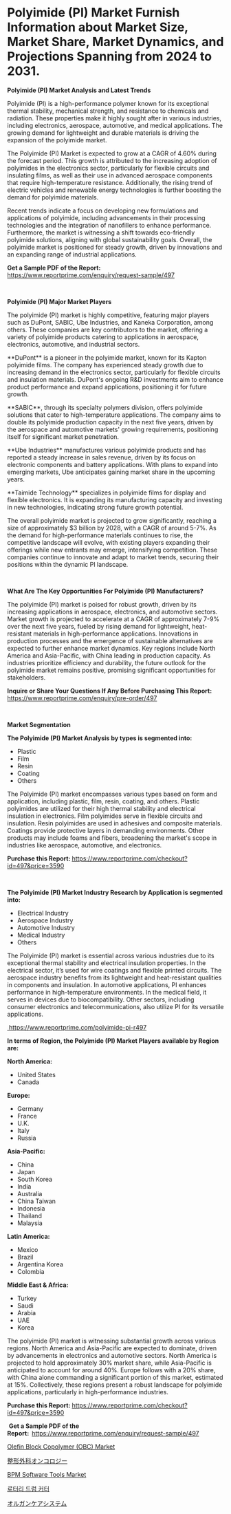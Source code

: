 <p><h1>Polyimide (PI) Market Furnish Information about Market Size, Market Share, Market Dynamics, and Projections Spanning from 2024 to 2031.</h1></p><p><strong>Polyimide (PI) Market Analysis and Latest Trends</strong></p>
<p><p>Polyimide (PI) is a high-performance polymer known for its exceptional thermal stability, mechanical strength, and resistance to chemicals and radiation. These properties make it highly sought after in various industries, including electronics, aerospace, automotive, and medical applications. The growing demand for lightweight and durable materials is driving the expansion of the polyimide market.</p><p>The Polyimide (PI) Market is expected to grow at a CAGR of 4.60% during the forecast period. This growth is attributed to the increasing adoption of polyimides in the electronics sector, particularly for flexible circuits and insulating films, as well as their use in advanced aerospace components that require high-temperature resistance. Additionally, the rising trend of electric vehicles and renewable energy technologies is further boosting the demand for polyimide materials.</p><p>Recent trends indicate a focus on developing new formulations and applications of polyimide, including advancements in their processing technologies and the integration of nanofillers to enhance performance. Furthermore, the market is witnessing a shift towards eco-friendly polyimide solutions, aligning with global sustainability goals. Overall, the polyimide market is positioned for steady growth, driven by innovations and an expanding range of industrial applications.</p></p>
<p><strong>Get a Sample PDF of the Report:&nbsp;</strong> <a href="https://www.reportprime.com/enquiry/request-sample/497">https://www.reportprime.com/enquiry/request-sample/497</a></p>
<p>&nbsp;</p>
<p><strong>Polyimide (PI) Major Market Players</strong></p>
<p><p>The polyimide (PI) market is highly competitive, featuring major players such as DuPont, SABIC, Ube Industries, and Kaneka Corporation, among others. These companies are key contributors to the market, offering a variety of polyimide products catering to applications in aerospace, electronics, automotive, and industrial sectors.</p><p>**DuPont** is a pioneer in the polyimide market, known for its Kapton polyimide films. The company has experienced steady growth due to increasing demand in the electronics sector, particularly for flexible circuits and insulation materials. DuPont's ongoing R&D investments aim to enhance product performance and expand applications, positioning it for future growth.</p><p>**SABIC**, through its specialty polymers division, offers polyimide solutions that cater to high-temperature applications. The company aims to double its polyimide production capacity in the next five years, driven by the aerospace and automotive markets' growing requirements, positioning itself for significant market penetration.</p><p>**Ube Industries** manufactures various polyimide products and has reported a steady increase in sales revenue, driven by its focus on electronic components and battery applications. With plans to expand into emerging markets, Ube anticipates gaining market share in the upcoming years.</p><p>**Taimide Technology** specializes in polyimide films for display and flexible electronics. It is expanding its manufacturing capacity and investing in new technologies, indicating strong future growth potential.</p><p>The overall polyimide market is projected to grow significantly, reaching a size of approximately $3 billion by 2028, with a CAGR of around 5-7%. As the demand for high-performance materials continues to rise, the competitive landscape will evolve, with existing players expanding their offerings while new entrants may emerge, intensifying competition. These companies continue to innovate and adapt to market trends, securing their positions within the dynamic PI landscape.</p></p>
<p>&nbsp;</p>
<p><strong>What Are The Key Opportunities For Polyimide (PI) Manufacturers?</strong></p>
<p><p>The polyimide (PI) market is poised for robust growth, driven by its increasing applications in aerospace, electronics, and automotive sectors. Market growth is projected to accelerate at a CAGR of approximately 7-9% over the next five years, fueled by rising demand for lightweight, heat-resistant materials in high-performance applications. Innovations in production processes and the emergence of sustainable alternatives are expected to further enhance market dynamics. Key regions include North America and Asia-Pacific, with China leading in production capacity. As industries prioritize efficiency and durability, the future outlook for the polyimide market remains positive, promising significant opportunities for stakeholders.</p></p>
<p><strong>Inquire or Share Your Questions If Any Before Purchasing This Report:</strong> <a href="https://www.reportprime.com/enquiry/pre-order/497">https://www.reportprime.com/enquiry/pre-order/497</a></p>
<p>&nbsp;</p>
<p><strong>Market Segmentation</strong></p>
<p><strong>The Polyimide (PI) Market Analysis by types is segmented into:</strong></p>
<p><ul><li>Plastic</li><li>Film</li><li>Resin</li><li>Coating</li><li>Others</li></ul></p>
<p><p>The Polyimide (PI) market encompasses various types based on form and application, including plastic, film, resin, coating, and others. Plastic polyimides are utilized for their high thermal stability and electrical insulation in electronics. Film polyimides serve in flexible circuits and insulation. Resin polyimides are used in adhesives and composite materials. Coatings provide protective layers in demanding environments. Other products may include foams and fibers, broadening the market's scope in industries like aerospace, automotive, and electronics.</p></p>
<p><strong>Purchase this Report:&nbsp;</strong><a href="https://www.reportprime.com/checkout?id=497&price=3590">https://www.reportprime.com/checkout?id=497&price=3590</a></p>
<p>&nbsp;</p>
<p><strong>The Polyimide (PI) Market Industry Research by Application is segmented into:</strong></p>
<p><ul><li>Electrical Industry</li><li>Aerospace Industry</li><li>Automotive Industry</li><li>Medical Industry</li><li>Others</li></ul></p>
<p><p>The Polyimide (PI) market is essential across various industries due to its exceptional thermal stability and electrical insulation properties. In the electrical sector, it’s used for wire coatings and flexible printed circuits. The aerospace industry benefits from its lightweight and heat-resistant qualities in components and insulation. In automotive applications, PI enhances performance in high-temperature environments. In the medical field, it serves in devices due to biocompatibility. Other sectors, including consumer electronics and telecommunications, also utilize PI for its versatile applications.</p></p>
<p><a href="https://www.reportprime.com/polyimide-pi-r497">&nbsp;https://www.reportprime.com/polyimide-pi-r497</a></p>
<p><strong>In terms of Region, the Polyimide (PI) Market Players available by Region are:</strong></p>
<p>
    <p> <strong> North America: </strong>
        <ul>
            <li>United States</li>
            <li>Canada</li>
        </ul>
        </p> 
    <p> <strong> Europe: </strong>
        <ul>
            <li>Germany</li>
            <li>France</li>
            <li>U.K.</li>
            <li>Italy</li>
            <li>Russia</li>
        </ul>
        </p> 
    <p> <strong> Asia-Pacific: </strong>
        <ul>
            <li>China</li>
            <li>Japan</li>
            <li>South Korea</li>
            <li>India</li>
            <li>Australia</li>
            <li>China Taiwan</li>
            <li>Indonesia</li>
            <li>Thailand</li>
            <li>Malaysia</li>
        </ul>
        </p> 
    <p> <strong> Latin America: </strong>
        <ul>
            <li>Mexico</li>
            <li>Brazil</li>
            <li>Argentina Korea</li>
            <li>Colombia</li>
        </ul>
        </p> 
    <p> <strong> Middle East & Africa: </strong>
        <ul>
            <li>Turkey</li>
            <li>Saudi</li>
            <li>Arabia</li>
            <li>UAE</li>
            <li>Korea</li>
        </ul>
    </p>
    </p>
<p><p>The polyimide (PI) market is witnessing substantial growth across various regions. North America and Asia-Pacific are expected to dominate, driven by advancements in electronics and automotive sectors. North America is projected to hold approximately 30% market share, while Asia-Pacific is anticipated to account for around 40%. Europe follows with a 20% share, with China alone commanding a significant portion of this market, estimated at 15%. Collectively, these regions present a robust landscape for polyimide applications, particularly in high-performance industries.</p></p>
<p><strong>Purchase this Report: </strong><a href="https://www.reportprime.com/checkout?id=497&price=3590">https://www.reportprime.com/checkout?id=497&price=3590</a></p>
<p>&nbsp;<strong>Get a Sample PDF of the Report:&nbsp;&nbsp;</strong><a href="https://www.reportprime.com/enquiry/request-sample/497">https://www.reportprime.com/enquiry/request-sample/497</a></p>
<p><strong></strong></p>
<p><p><a href="https://github.com/ashepherd82/Market-Research-Report-List-6/blob/main/olefin-block-copolymer-obc-market.md">Olefin Block Copolymer (OBC) Market</a></p><p><a href="https://medium.com/@gordonjast2023/%E6%95%B4%E5%BD%A2%E5%A4%96%E7%A7%91%E8%85%AB%E7%98%8D%E5%AD%A6%E5%B8%82%E5%A0%B4%E3%83%88%E3%83%AC%E3%83%B3%E3%83%89-%E5%B8%82%E5%A0%B4%E3%82%BB%E3%82%B0%E3%83%A1%E3%83%B3%E3%83%86%E3%83%BC%E3%82%B7%E3%83%A7%E3%83%B3%E3%81%AE%E8%A9%B3%E7%B4%B0%E3%81%AA%E7%A0%94%E7%A9%B6%E3%81%A8%E6%96%B0%E8%88%88%E3%83%88%E3%83%AC%E3%83%B3%E3%83%89%E3%81%AE%E9%87%8D%E8%A6%81%E6%80%A7%E3%81%AE%E5%88%86%E6%9E%90-95f56ee62d26">整形外科オンコロジー</a></p><p><a href="https://medium.com/@henrykihn1922/booming-bpm-software-tools-market-sector-market-analysis-and-growth-projections-till-2031-58bcbbb74ec7">BPM Software Tools Market</a></p><p><a href="https://medium.com/@ransomjohns73/%EA%B8%80%EB%A1%9C%EB%B2%8C-%EB%A1%9C%ED%84%B0%EB%A6%AC-%EB%93%9C%EB%9F%BC-%EC%BB%A4%ED%84%B0-%EC%8B%9C%EC%9E%A5%EC%9D%98-%EC%8B%9C%EC%9E%A5-%EB%8F%99%ED%96%A5-%EC%98%88%EC%B8%A1-%EB%B0%8F-%EB%B6%84%EC%84%9D-2024-2031-d3b46ef58c90">로터리 드럼 커터</a></p><p><a href="https://medium.com/@maudabbott7/%E3%82%AA%E3%83%AB%E3%82%AC%E3%83%B3%E3%82%B1%E3%82%A2%E3%82%B7%E3%82%B9%E3%83%86%E3%83%A0%E7%94%A3%E6%A5%AD%E3%81%AE%E6%B4%9E%E5%AF%9F-2031%E5%B9%B4%E3%81%BE%E3%81%A7%E3%81%AE%E5%B8%82%E5%A0%B4%E8%B2%A1%E5%8B%99%E7%8A%B6%E6%B3%81-%E5%B8%82%E5%A0%B4%E8%A6%8F%E6%A8%A1-%E5%8F%8A%E3%81%B3%E5%8F%8E%E7%9B%8A%E5%88%86%E6%9E%90-631ad18bcf46">オルガンケアシステム</a></p></p>